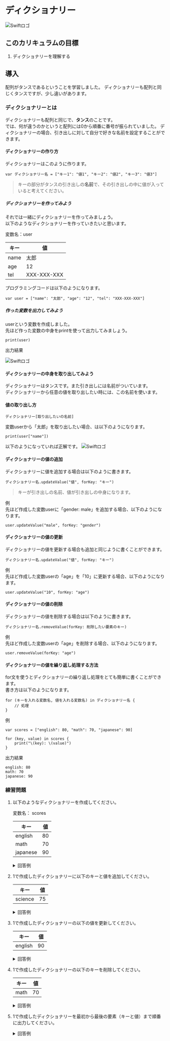 # ディクショナリー
![Swiftロゴ](./img/kagu_tansu.png)

## このカリキュラムの目標
1. ディクショナリーを理解する

## 導入
配列がタンスであるということを学習しました。
ディクショナリーも配列と同じくタンスですが、少し違いがあります。

### ディクショナリーとは
ディクショナリーも配列と同じで、**タンス**のことです。  
では、何が違うのかというと配列には0から順番に番号が振られていました。
ディクショナリーの場合、引き出しに対して自分で好きな名前を設定することができます。

#### ディクショナリーの作り方
ディクショナリーはこのように作ります。

```
var ディクショナリー名 = ["キー1": "値1", "キー2": "値2", "キー3": "値3"]
```

> キーの部分がタンスの引き出しの**名前**で、その引き出しの中に値が入っていると考えてください。

##### ディクショナリーを作ってみよう
それでは一緒にディクショナリーを作ってみましょう。   
以下のようなディクショナリーを作っていきたいと思います。

変数名：user

|キー|値|
|---|---|
|name|太郎|
|age|12|
|tel|XXX-XXX-XXX|

プログラミングコードは以下のようになります。

```
var user = ["name": "太郎", "age": "12", "tel": "XXX-XXX-XXX"]
```

##### 作った変数を出力してみよう
userという変数を作成しました。  
先ほど作った変数の中身をprintを使って出力してみましょう。

```
print(user)
```

出力結果

![Swiftロゴ](./img/print_dictionary_user.png)

#### ディクショナリーの中身を取り出してみよう
ディクショナリーはタンスです。また引き出しには名前がついています。  
ディクショナリーから任意の値を取り出したい時には、この名前を使います。

#### 値の取り出し方

```
ディクショナリー[取り出したいの名前]
```

変数userから「太郎」を取り出したい場合、は以下のようになります。

```
print(user["name"])
```

以下のようになっていれば正解です。
![Swiftロゴ](./img/print_dictionary_name.png)

#### ディクショナリーの値の追加
ディクショナリーに値を追加する場合は以下のように書きます。

```
ディクショナリー名.updateValue("値", forKey: "キー")
```

> キーが引き出しの名前、値が引き出しの中身になります。

例  
先ほど作成した変数userに「gender: male」を追加する場合、以下のようになります。

```
user.updateValue("male", forKey: "gender")
```

#### ディクショナリーの値の更新
ディクショナリーの値を更新する場合も追加と同じように書くことができます。

```
ディクショナリー名.updateValue("値", forKey: "キー")
```

例  
先ほど作成した変数userの「age」を「10」に更新する場合、以下のようになります。

```
user.updateValue("10", forKey: "age")
```

#### ディクショナリーの値の削除
ディクショナリーの値を削除する場合は以下のように書きます。

```
ディクショナリー名.removeValue(forKey: 削除したい要素のキー)
```

例  
先ほど作成した変数userの「age」を削除する場合、以下のようになります。

```
user.removeValue(forKey: "age")
```

#### ディクショナリーの値を繰り返し処理する方法
for文を使うとディクショナリーの繰り返し処理をとても簡単に書くことができます。  
書き方は以下のようになります。

```
for (キーを入れる変数名, 値を入れる変数名) in ディクショナリー名 {
    // 処理
}
```

例

```
var scores = ["english": 80, "math": 70, "japanese": 90]

for (key, value) in scores {
    print("\(key): \(value)")
}

```

出力結果

```
english: 80
math: 70
japanese: 90

```


### 練習問題
1. 以下のようなディクショナリーを作成してください。

	変数名： scores  
	
	|キー|値|
	|---|---|
	|english|80|
	|math|70|
	|japanese|90|
	
	<details><summary>回答例</summary><div>
	
	```
	var scores = ["english": 80, "math": 70, "japanese": 90]	
	```
	
	</div></details>
	
	
2. 1で作成したディクショナリーに以下のキーと値を追加してください。

	|キー|値|
	|---|---|
	|science |75|
	
	
	<details><summary>回答例</summary><div>
	
	```
	scores.updateValue(75, forKey: "science")	
	```
	
	</div></details>
	
3. 1で作成したディクショナリーの以下の値を更新してください。

	|キー|値|
	|---|---|
	|english |90|
	
	<details><summary>回答例</summary><div>
	
	```
	scores.updateValue(90, forKey: "english")	
	```
	
	</div></details>
	
4. 1で作成したディクショナリーの以下のキーを削除してください。

	|キー|値|
	|---|---|
	|math |70|
	
	<details><summary>回答例</summary><div>
	
	```
	scores.removeValue(forKey: "math")	
	```
	
	</div></details>
	
5. 1で作成したディクショナリーを最初から最後の要素（キーと値）まで順番に出力してください。

	<details><summary>回答例</summary><div>
	
	```
	for (key, value) in scores {
	    print(key)
	    print(value)
	}
	```
	
	</div></details>
